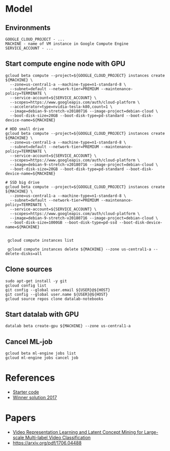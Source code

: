 # Model

## Environments
~~~~
GOOGLE_CLOUD_PROJECT - ...
MACHINE - name of VM instance in Google Compute Engine
SERVICE_ACCOUNT - ...
~~~~

## Start compute engine node with GPU
~~~~
gcloud beta compute --project=${GOOGLE_CLOUD_PROJECT} instances create ${MACHINE} \
  --zone=us-central1-a --machine-type=n1-standard-8 \
  --subnet=default --network-tier=PREMIUM --maintenance-policy=TERMINATE \
  --service-account=${SERVICE_ACCOUNT} \
  --scopes=https://www.googleapis.com/auth/cloud-platform \
  --accelerator=type=nvidia-tesla-k80,count=1 \
  --image=debian-9-stretch-v20180716 --image-project=debian-cloud \
  --boot-disk-size=20GB --boot-disk-type=pd-standard --boot-disk-device-name=${MACHINE}

# HDD small drive
gcloud beta compute --project=${GOOGLE_CLOUD_PROJECT} instances create ${MACHINE} \
  --zone=us-central1-a --machine-type=n1-standard-8 \
  --subnet=default --network-tier=PREMIUM --maintenance-policy=TERMINATE \
  --service-account=${SERVICE_ACCOUNT} \
  --scopes=https://www.googleapis.com/auth/cloud-platform \
  --image=debian-9-stretch-v20180716 --image-project=debian-cloud \
  --boot-disk-size=20GB --boot-disk-type=pd-standard --boot-disk-device-name=${MACHINE}

# SSD big drive
gcloud beta compute --project=${GOOGLE_CLOUD_PROJECT} instances create ${MACHINE} \
  --zone=us-central1-a --machine-type=n1-standard-8 \
  --subnet=default --network-tier=PREMIUM --maintenance-policy=TERMINATE \
  --service-account=${SERVICE_ACCOUNT} \
  --scopes=https://www.googleapis.com/auth/cloud-platform \
  --image=debian-9-stretch-v20180716 --image-project=debian-cloud \
  --boot-disk-size=1000GB --boot-disk-type=pd-ssd --boot-disk-device-name=${MACHINE}


 gcloud compute instances list
 
 gcloud compute instances delete ${MACHINE} --zone us-central1-a --delete-disks=all
~~~~

## Clone sources
~~~~
sudo apt-get install -y git
gcloud config list
git config --global user.email ${USER}@${HOST}
git config --global user.name ${USER}@${HOST}
gcloud source repos clone datalab-notebooks
~~~~


## Start datalab with GPU
~~~~
datalab beta create-gpu ${MACHINE} --zone us-central1-a
~~~~

## Cancel ML-job
~~~~
gcloud beta ml-engine jobs list
gcloud ml-engine jobs cancel job
~~~~

# References
- [Starter code](https://github.com/google/youtube-8m)
- [Winner solution 2017](https://github.com/antoine77340/Youtube-8M-WILLOW)

# Papers
- [Video Representation Learning and Latent Concept Mining for Large-scale
Multi-label Video Classification](https://arxiv.org/pdf/1707.01408.pdf)
- https://arxiv.org/pdf/1706.04488
